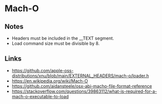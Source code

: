# Mach-O

## Notes

- Headers must be included in the __TEXT segment.
- Load command size must be divisible by 8.

## Links

- https://github.com/apple-oss-distributions/xnu/blob/main/EXTERNAL_HEADERS/mach-o/loader.h
- https://en.wikipedia.org/wiki/Mach-O
- https://github.com/aidansteele/osx-abi-macho-file-format-reference
- https://stackoverflow.com/questions/39863112/what-is-required-for-a-mach-o-executable-to-load